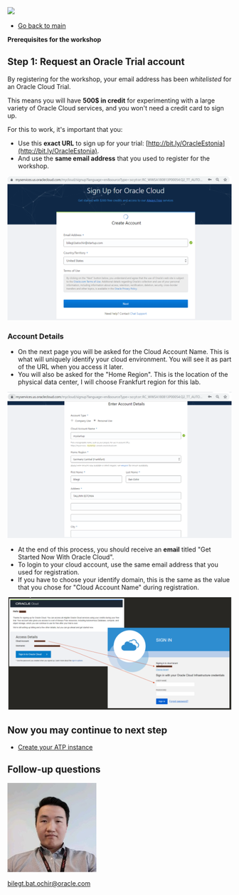 ![](images/workshop_logo.png)

- [Go back to main](/README.md)

**Prerequisites for the workshop**

## Step 1: Request an Oracle Trial account
By registering for the workshop, your email address has been *whitelisted* for an Oracle Cloud Trial.

This means you will have **500$ in credit** for experimenting with a large variety of Oracle Cloud services, and you won't need a credit card to sign up.

For this to work, it's important that you:
- Use this **exact URL** to sign up for your trial: [http://bit.ly/OracleEstonia](http://bit.ly/OracleEstonia). 
- And use the **same email address** that you used to register for the workshop.

<!--Your whitelisting expires at the end of the day of the workshop, it's important to sign up before that to make use of it. -->

![](./images/step1/0.registration.PNG)

### Account Details
- On the next page you will be asked for the Cloud Account Name. This is what will uniquely identify your cloud environment. You will see it as part of the URL when you access it later.
- You will also be asked for the "Home Region". This is the location of the physical data center, I will choose Frankfurt region for this lab.

![](./images/step1/0.registration-cont1.PNG)

- At the end of this process, you should receive an **email** titled "Get Started Now With Oracle Cloud".
- To login to your cloud account, use the same email address that you used for registration.
- If you have to choose your identify domain, this is the same as the value that you chose for "Cloud Account Name" during registration.
  
![](./images/step1/0.registration-cont2.PNG)

## Now you may continue to next step
- [Create your ATP instance](/step2.md)

## Follow-up questions

![](./images/bilegt.jpg)

[bilegt.bat.ochir@oracle.com](mailto:bilegt.bat.ochir@oracle.com)
